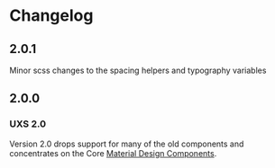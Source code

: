 # Changelog

## 2.0.1

Minor scss changes to the spacing helpers and typography variables

## 2.0.0

### UXS 2.0

Version 2.0 drops support for many of the old components and concentrates on the Core [Material Design Components](https://material.io/components).

